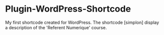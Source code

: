 # Plugin-WordPress-Shortcode
My first shortcode created for WordPress. The shortcode [simplon] display a description of the 'Referent Numerique' course.
